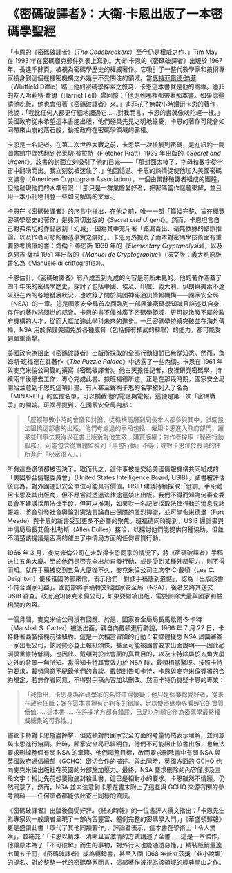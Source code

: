 # 《密碼破譯者》：大衛·卡恩出版了一本密碼學聖經

「卡恩的《密碼破譯者》（*The Codebreakers*）至今仍是權威之作，」Tim May 在 1993 年在密碼龐克郵件列表上寫到。大衛·卡恩的《密碼破譯者》出版於 1967 年，長達千餘頁，被視為密碼學歷史的權威著作。它吸引了一整代數學家和技術專家投身到這個在機密機構之外幾乎不受關注的領域。當[惠特菲爾德·迪菲](https://zh.wikipedia.org/zh-hk/%E6%83%A0%E7%89%B9%E8%8F%B2%E7%88%BE%E5%BE%B7%C2%B7%E8%BF%AA%E8%8F%B2)（Whitfield Diffie）踏上他的密碼學探索之旅時，卡恩這本書就是他的嚮導。迪菲的友人哈莉特·費爾（Harriet Fell）曾回憶：「他走到哪裡都帶著那本書。如果你邀請他吃飯，他也會帶著《密碼破譯者》來。」迪菲花了無數小時鑽研卡恩的著作，他說：「我比任何人都更仔細地讀過它……對我而言，卡恩的書就像吠陀經一樣。」美國政府從未希望這本書能出版，他們極具先見之明地擔憂，卡恩的著作可能會如同帶來山崩的落石般，動搖政府在密碼學領域的霸權。

卡恩是一名記者。在第二次世界大戰之前，卡恩第一次接觸到密碼，是在紐約一間圖書館中偶然翻到弗萊切·普拉特（Fletcher Pratt）1939 年出版的《*Secret and Urgent*》。該書的封面立刻吸引了他的目光——「那封面太棒了，字母和數字從宇宙中翻湧而出。我立刻就被迷住了，」他回憶道。卡恩的熱情促使他加入美國密碼文協會（American Cryptogram Association），一個由業餘破譯者組成的團體，但他發現他們的水準有限：「那只是一群業餘愛好者，把密碼當作謎題來解，並且用一本小刊物刊登一些如何解碼的文章。」

卡恩在《密碼破譯者》的序言中指出，在他之前，唯一一部「篇幅完整、旨在概覽密碼學歷史的著作」是弗萊切出版的《*Secret and Urgent*》。然而，卡恩坦言自己對弗萊切的作品感到「幻滅」，因為其中充斥著「錯漏百出、毫無依據的錯誤推論，以及作者可悲的編造事實之癖好」。卡恩另外提及了兩本對密碼學技術面有重要參考價值的書：海倫·F·蓋恩斯 1939 年的《*Elementary Cryptanalysis*》，以及路易吉·薩科 1951 年出版的《*Manuel de Cryptographie*》（法文版；義大利原版書名為《Manuele di crittografia》）。

卡恩估計，《密碼破譯者》有八成五到九成的內容是前所未見的。他的著作涵蓋了四千年來的密碼學歷史，探討了包括中國、埃及、印度、義大利、伊朗與美索不達米亞在內的各地發展狀況，也收錄了關於美國神祕通訊情報機構——國家安全局（NSA）的一章。這是國家安全局首次面臨到一部匯集密碼學知識且詳述其自身存在的著作將問世的威脅。卡恩的書不僅推廣了密碼學領域，更可能激發不屬於政府機構的人才，從而大幅加速此學科未來的進步。一旦密碼學持續突破並在海外傳播，NSA 用於保護美國免於各種威脅（包括擁有核武的蘇聯）的能力，都可能受到嚴重衝擊。

美國政府為阻止《密碼破譯者》出版所採取的全部行動細節已無從知悉。然而，詹姆斯·班福德在其著作《*The Puzzle Palace*》中透露了一些內情。卡恩在 1961 年與麥克米倫公司簽約撰寫《密碼破譯者》。他白天擔任記者，夜裡研究密碼學，持續兩年後辭去工作，專心完成此書。據班福德所述，正是在那段時期，國家安全局開始注意到卡恩的這項計畫。有人甚至聲稱卡恩的名字被列入了名為「MINARET」的監控名單，可以攔截他的電話與電報。這便是第一次「密碼戰爭」的開端。班福德提到，在國家安全局內部：

>「歷經無數小時的會議和討論，從機構高層到局長本人都參與其中，試圖設法阻撓這部書的出版。他們考慮過的手段包括：僱用卡恩進入政府部門，讓某些刑事法規得以在書出版後對他生效；購買版權；對作者採取『秘密行動服務』，可能包含從實體監視到『黑包行動』不等；或對卡恩位於長島的住所進行『秘密潛入』。」

所有這些選項都被否決了。取而代之，這件事被提交給美國情報機構共同組成的「美國聯合情報委員會」（United States Intelligence Board, USIB），該書被評估後認為，對外國通訊安全單位可能具有價值。USIB 建議持續採取「低調」手段勸阻卡恩及其出版商，但不應嘗試透過法律途徑禁止出版。我們不得而知為何審查委員會不建議採用法律手段，但可以推測，如果對一名記者採取法律行動的消息見諸報端，將會引發社會輿論對憲法言論自由保障的激烈捍衛，並可能令米德堡（Fort Meade）與卡恩的新書受到更多不必要的聚焦。班福德同時提到，USIB 還計畫與中情局局長艾倫·杜勒斯（Allen Dulles）接洽，以探討他們能提供何種協助，但並不清楚該提議是否真的催生了中情局方面的任何實質行動。

1966 年 3 月，麥克米倫公司在未取得卡恩同意的情況下，將《密碼破譯者》手稿送往五角大廈。至於他們是否完全出於自發行動，或是受到某種外部壓力，則不得而知。就在手稿被交到五角大廈後不久，麥克米倫公司主席李·C·戴頓（Lee C. Deighton）便接獲國防部來信，表示他們「對該手稿感到遺憾」，認為「出版該書不符合國家利益」。國防部將手稿轉交給國家安全局（NSA），後者又將其送交 USIB 審查。政府通知麥克米倫公司，如果要繼續出版，需要刪除大量與國家利益相關的內容。

一個月間，麥克米倫公司沒有回應。於是，國家安全局局長馬歇爾·S·卡特（Marshall S. Carter）被派出面，親自向戴頓進行勸說。1966 年 7 月 22 日，卡特身著西裝搭機前往紐約。這是一次相當冒險的行動：若媒體獲悉 NSA 試圖審查一家出版公司，該局勢必登上報紙頭條，甚至可能被國會要求出面說明——因此必須慎重維持低調。也因此，戴頓對於此會面的真實目的，以及卡特除屬於五角大廈之外的背景一無所知。當得知卡特其實效力於 NSA 時，戴頓相當驚訝。按照卡特的要求，戴頓同意不紀錄他們的會談。戴頓則告知卡特，卡恩與麥克米倫簽署的合約規定，若無作者同意，不得對手稿內容加以刪改。然而卡特仍質疑卡恩的專業：

>「我指出，卡恩身為密碼學家的名聲值得懷疑；他只是個業餘愛好者，從未在政府任職；好在這本書裡有足夠多的錯誤，足以使密碼學界看輕它的實質價值……這本書……在許多地方都有錯謬，已足以削弱它作為密碼學最終權威總集的可靠性。」

儘管卡特對卡恩極盡抨擊，但戴頓對於國家安全方面的考量仍然表示理解，並同意與卡恩進行協調。此時，國家安全局已經明白，他們不可能阻止該書出版，也無法要求刪掉整個有關 NSA 的章節。他們調整目標，改而要求刪除書中有關 NSA 與英國政府通信總部（GCHQ）密切合作的描述。與此同時，英國方面的 GCHQ 也向麥克米倫出版社在英國的分部施加壓力。最終，NSA 要求刪除的內容僅涉及三段文字；相比先前想要徹底封殺此書，這已是相對小的要求。卡恩雖然不情願，仍然同意了。然而，NSA 並未注意到卡恩在書末附上了這些與 GCHQ 來源有關的參考資料——任何讀者都能依此查出同樣的資訊。

《密碼破譯者》出版後備受好評。《紐約時報》的一位書評人撰文指出：「卡恩先生為專家與一般讀者呈現了一部內容豐富、體例完整的密碼學入門。」《華盛頓郵報》更是盛讚此書「取代了其他同類著作」，評論者表示，這本書在學術上「令人驚嘆」，並補充：「卡恩以精煉、清晰且富激情的方式講述了全書……這是一本傑作，他讓原本為了『不可破解』而生的事物，對外行人也能通透易懂。」精裝版銷量達七萬五千冊，《密碼破譯者》成為暢銷書，甚至入圍 1968 年普立茲獎（非小說類）的提名。對於整整一代的密碼學家而言，這部著作被視為該領域的經典開山之作。